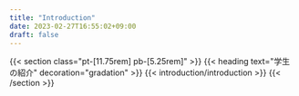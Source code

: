 ```yaml
---
title: "Introduction"
date: 2023-02-27T16:55:02+09:00
draft: false
---
```

{{< section class="pt-[11.75rem] pb-[5.25rem]" >}}
    {{< heading text="学生の紹介" decoration="gradation" >}}
    {{< introduction/introduction >}}
{{< /section >}}